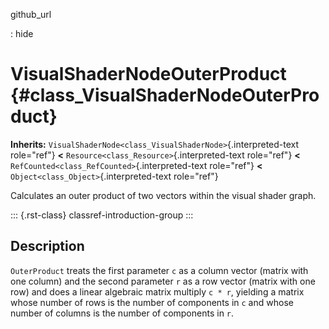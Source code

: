github_url

:   hide

# VisualShaderNodeOuterProduct {#class_VisualShaderNodeOuterProduct}

**Inherits:**
`VisualShaderNode<class_VisualShaderNode>`{.interpreted-text role="ref"}
**\<** `Resource<class_Resource>`{.interpreted-text role="ref"} **\<**
`RefCounted<class_RefCounted>`{.interpreted-text role="ref"} **\<**
`Object<class_Object>`{.interpreted-text role="ref"}

Calculates an outer product of two vectors within the visual shader
graph.

::: {.rst-class}
classref-introduction-group
:::

## Description

`OuterProduct` treats the first parameter `c` as a column vector (matrix
with one column) and the second parameter `r` as a row vector (matrix
with one row) and does a linear algebraic matrix multiply `c * r`,
yielding a matrix whose number of rows is the number of components in
`c` and whose number of columns is the number of components in `r`.
